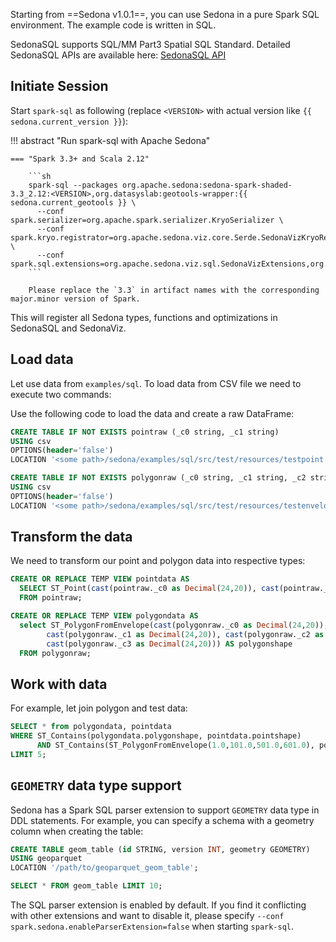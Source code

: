 <!--
 Licensed to the Apache Software Foundation (ASF) under one
 or more contributor license agreements.  See the NOTICE file
 distributed with this work for additional information
 regarding copyright ownership.  The ASF licenses this file
 to you under the Apache License, Version 2.0 (the
 "License"); you may not use this file except in compliance
 with the License.  You may obtain a copy of the License at

   http://www.apache.org/licenses/LICENSE-2.0

 Unless required by applicable law or agreed to in writing,
 software distributed under the License is distributed on an
 "AS IS" BASIS, WITHOUT WARRANTIES OR CONDITIONS OF ANY
 KIND, either express or implied.  See the License for the
 specific language governing permissions and limitations
 under the License.
 -->

Starting from ==Sedona v1.0.1==, you can use Sedona in a pure Spark SQL environment. The example code is written in SQL.

SedonaSQL supports SQL/MM Part3 Spatial SQL Standard. Detailed SedonaSQL APIs are available here: [SedonaSQL API](../api/sql/Overview.md)

## Initiate Session

Start `spark-sql` as following (replace `<VERSION>` with actual version like `{{ sedona.current_version }}`):

!!! abstract "Run spark-sql with Apache Sedona"

	=== "Spark 3.3+ and Scala 2.12"

        ```sh
        spark-sql --packages org.apache.sedona:sedona-spark-shaded-3.3_2.12:<VERSION>,org.datasyslab:geotools-wrapper:{{ sedona.current_geotools }} \
          --conf spark.serializer=org.apache.spark.serializer.KryoSerializer \
          --conf spark.kryo.registrator=org.apache.sedona.viz.core.Serde.SedonaVizKryoRegistrator \
          --conf spark.sql.extensions=org.apache.sedona.viz.sql.SedonaVizExtensions,org.apache.sedona.sql.SedonaSqlExtensions
        ```

        Please replace the `3.3` in artifact names with the corresponding major.minor version of Spark.

This will register all Sedona types, functions and optimizations in SedonaSQL and SedonaViz.

## Load data

Let use data from `examples/sql`. To load data from CSV file we need to execute two commands:

Use the following code to load the data and create a raw DataFrame:

```sql
CREATE TABLE IF NOT EXISTS pointraw (_c0 string, _c1 string)
USING csv
OPTIONS(header='false')
LOCATION '<some path>/sedona/examples/sql/src/test/resources/testpoint.csv';

CREATE TABLE IF NOT EXISTS polygonraw (_c0 string, _c1 string, _c2 string, _c3 string)
USING csv
OPTIONS(header='false')
LOCATION '<some path>/sedona/examples/sql/src/test/resources/testenvelope.csv';

```

## Transform the data

We need to transform our point and polygon data into respective types:

```sql
CREATE OR REPLACE TEMP VIEW pointdata AS
  SELECT ST_Point(cast(pointraw._c0 as Decimal(24,20)), cast(pointraw._c1 as Decimal(24,20))) AS pointshape
  FROM pointraw;

CREATE OR REPLACE TEMP VIEW polygondata AS
  select ST_PolygonFromEnvelope(cast(polygonraw._c0 as Decimal(24,20)),
        cast(polygonraw._c1 as Decimal(24,20)), cast(polygonraw._c2 as Decimal(24,20)),
        cast(polygonraw._c3 as Decimal(24,20))) AS polygonshape
  FROM polygonraw;
```

## Work with data

For example, let join polygon and test data:

```sql
SELECT * from polygondata, pointdata
WHERE ST_Contains(polygondata.polygonshape, pointdata.pointshape)
      AND ST_Contains(ST_PolygonFromEnvelope(1.0,101.0,501.0,601.0), polygondata.polygonshape)
LIMIT 5;
```

## `GEOMETRY` data type support

Sedona has a Spark SQL parser extension to support `GEOMETRY` data type in DDL statements. For example, you can specify a schema with a geometry column when creating the table:

```sql
CREATE TABLE geom_table (id STRING, version INT, geometry GEOMETRY)
USING geoparquet
LOCATION '/path/to/geoparquet_geom_table';

SELECT * FROM geom_table LIMIT 10;
```

The SQL parser extension is enabled by default. If you find it conflicting with other extensions and want to disable it,
please specify `--conf spark.sedona.enableParserExtension=false` when starting `spark-sql`.
